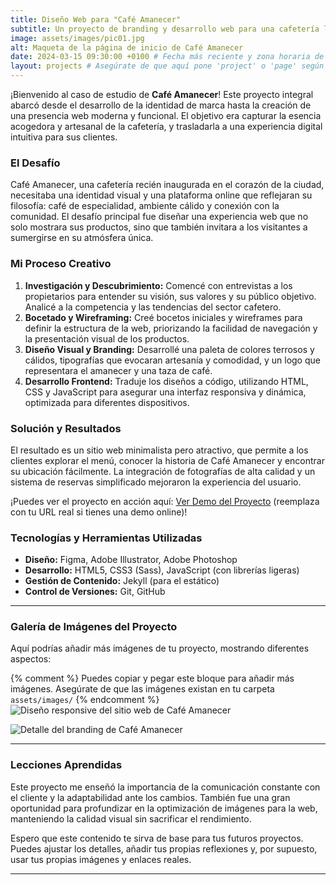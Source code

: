 ```yaml
---
title: Diseño Web para "Café Amanecer"
subtitle: Un proyecto de branding y desarrollo web para una cafetería local con encanto.
image: assets/images/pic01.jpg
alt: Maqueta de la página de inicio de Café Amanecer
date: 2024-03-15 09:30:00 +0100 # Fecha más reciente y zona horaria de España
layout: projects # Asegúrate de que aquí pone 'project' o 'page' según lo que te funcione con el estilo
---
```


¡Bienvenido al caso de estudio de **Café Amanecer**! Este proyecto integral abarcó desde el desarrollo de la identidad de marca hasta la creación de una presencia web moderna y funcional. El objetivo era capturar la esencia acogedora y artesanal de la cafetería, y trasladarla a una experiencia digital intuitiva para sus clientes.

### El Desafío

Café Amanecer, una cafetería recién inaugurada en el corazón de la ciudad, necesitaba una identidad visual y una plataforma online que reflejaran su filosofía: café de especialidad, ambiente cálido y conexión con la comunidad. El desafío principal fue diseñar una experiencia web que no solo mostrara sus productos, sino que también invitara a los visitantes a sumergirse en su atmósfera única.

### Mi Proceso Creativo

1.  **Investigación y Descubrimiento:** Comencé con entrevistas a los propietarios para entender su visión, sus valores y su público objetivo. Analicé a la competencia y las tendencias del sector cafetero.
2.  **Bocetado y Wireframing:** Creé bocetos iniciales y wireframes para definir la estructura de la web, priorizando la facilidad de navegación y la presentación visual de los productos.
3.  **Diseño Visual y Branding:** Desarrollé una paleta de colores terrosos y cálidos, tipografías que evocaran artesanía y comodidad, y un logo que representara el amanecer y una taza de café.
4.  **Desarrollo Frontend:** Traduje los diseños a código, utilizando HTML, CSS y JavaScript para asegurar una interfaz responsiva y dinámica, optimizada para diferentes dispositivos.

### Solución y Resultados

El resultado es un sitio web minimalista pero atractivo, que permite a los clientes explorar el menú, conocer la historia de Café Amanecer y encontrar su ubicación fácilmente. La integración de fotografías de alta calidad y un sistema de reservas simplificado mejoraron la experiencia del usuario.

¡Puedes ver el proyecto en acción aquí: [Ver Demo del Proyecto](https://ejemplo.com/demo-cafeamanecer) (reemplaza con tu URL real si tienes una demo online)!

### Tecnologías y Herramientas Utilizadas

* **Diseño:** Figma, Adobe Illustrator, Adobe Photoshop
* **Desarrollo:** HTML5, CSS3 (Sass), JavaScript (con librerías ligeras)
* **Gestión de Contenido:** Jekyll (para el estático)
* **Control de Versiones:** Git, GitHub

---

### **Galería de Imágenes del Proyecto**

Aquí podrías añadir más imágenes de tu proyecto, mostrando diferentes aspectos:

{% comment %}
    Puedes copiar y pegar este bloque para añadir más imágenes.
    Asegúrate de que las imágenes existan en tu carpeta `assets/images/`
{% endcomment %}
<span class="image main">
    <img src="{{ site.baseurl }}/assets/images/pic01.jpg" alt="Diseño responsive del sitio web de Café Amanecer" />
</span>

<span class="image main">
    <img src="{{ site.baseurl }}/assets/images/pic02.jpg" alt="Detalle del branding de Café Amanecer" />
</span>

---

### **Lecciones Aprendidas**

Este proyecto me enseñó la importancia de la comunicación constante con el cliente y la adaptabilidad ante los cambios. También fue una gran oportunidad para profundizar en la optimización de imágenes para la web, manteniendo la calidad visual sin sacrificar el rendimiento.

Espero que este contenido te sirva de base para tus futuros proyectos. Puedes ajustar los detalles, añadir tus propias reflexiones y, por supuesto, usar tus propias imágenes y enlaces reales.

---

